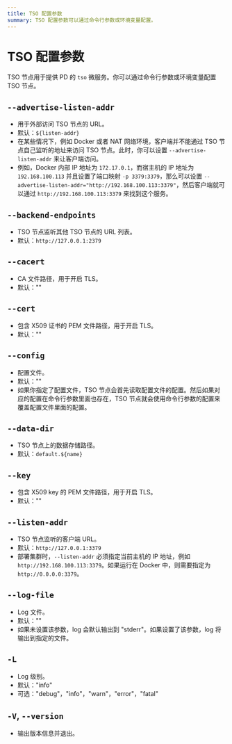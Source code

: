 ```yaml
---
title: TSO 配置参数
summary: TSO 配置参数可以通过命令行参数或环境变量配置。
---
```


# TSO 配置参数

TSO 节点用于提供 PD 的 `tso` 微服务。你可以通过命令行参数或环境变量配置 TSO 节点。

## `--advertise-listen-addr`

- 用于外部访问 TSO 节点的 URL。
- 默认：`${listen-addr}`
- 在某些情况下，例如 Docker 或者 NAT 网络环境，客户端并不能通过 TSO 节点自己监听的地址来访问 TSO 节点。此时，你可以设置 `--advertise-listen-addr` 来让客户端访问。
- 例如，Docker 内部 IP 地址为 `172.17.0.1`，而宿主机的 IP 地址为 `192.168.100.113` 并且设置了端口映射 `-p 3379:3379`，那么可以设置 `--advertise-listen-addr="http://192.168.100.113:3379"`，然后客户端就可以通过 `http://192.168.100.113:3379` 来找到这个服务。

## `--backend-endpoints`

- TSO 节点监听其他 TSO 节点的 URL 列表。
- 默认：`http://127.0.0.1:2379`

## `--cacert`

- CA 文件路径，用于开启 TLS。
- 默认：""

## `--cert`

- 包含 X509 证书的 PEM 文件路径，用于开启 TLS。
- 默认：""

## `--config`

- 配置文件。
- 默认：""
- 如果你指定了配置文件，TSO 节点会首先读取配置文件的配置。然后如果对应的配置在命令行参数里面也存在，TSO 节点就会使用命令行参数的配置来覆盖配置文件里面的配置。

## `--data-dir`

- TSO 节点上的数据存储路径。
- 默认：`default.${name}`

## `--key`

- 包含 X509 key 的 PEM 文件路径，用于开启 TLS。
- 默认：""

## `--listen-addr`

- TSO 节点监听的客户端 URL。
- 默认：`http://127.0.0.1:3379`
- 部署集群时，`--listen-addr` 必须指定当前主机的 IP 地址，例如 `http://192.168.100.113:3379`。如果运行在 Docker 中，则需要指定为 `http://0.0.0.0:3379`。

## `--log-file`

- Log 文件。
- 默认：""
- 如果未设置该参数，log 会默认输出到 "stderr"。如果设置了该参数，log 将输出到指定的文件。

## `-L`

- Log 级别。
- 默认："info"
- 可选："debug"，"info"，"warn"，"error"，"fatal"

## `-V`, `--version`

- 输出版本信息并退出。
